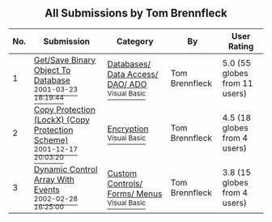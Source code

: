 ﻿<div align="center">

## All Submissions by Tom Brennfleck

</div>

No.  | Submission | Category | By   | User Rating
---- | ---------- | -------- | ---- | -----------
1 | [Get/Save Binary Object To Database<br /><sup>2001-03-23 18:19:44</sup>](https://github.com/Planet-Source-Code/tom-brennfleck-get-save-binary-object-to-database__1-21861) | [Databases/ Data Access/ DAO/ ADO<br /><sup>Visual Basic</sup>](../ByCategory/databases-data-access-dao-ado__1-6.md) | Tom Brennfleck | 5.0 (55 globes from 11 users)
2 | [Copy Protection \(LockX\) \(Copy Protection Scheme\)<br /><sup>2001-12-17 20:03:20</sup>](https://github.com/Planet-Source-Code/tom-brennfleck-copy-protection-lockx-copy-protection-scheme__1-29871) | [Encryption<br /><sup>Visual Basic</sup>](../ByCategory/encryption__1-48.md) | Tom Brennfleck | 4.5 (18 globes from 4 users)
3 | [Dynamic Control Array With Events<br /><sup>2002-02-28 16:25:00</sup>](https://github.com/Planet-Source-Code/tom-brennfleck-dynamic-control-array-with-events__1-32175) | [Custom Controls/ Forms/  Menus<br /><sup>Visual Basic</sup>](../ByCategory/custom-controls-forms-menus__1-4.md) | Tom Brennfleck | 3.8 (15 globes from 4 users)
